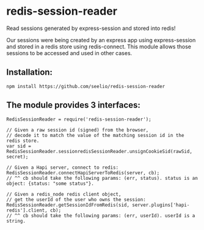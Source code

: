 # redis-session-reader
Read sessions generated by express-session and stored into redis!

Our sessions were being created by an express app using express-session and stored in a redis store using redis-connect.  This module allows those sessions to be accessed and used in other cases.  

## Installation:
`npm install https://github.com/seelio/redis-session-reader`

## The module provides 3 interfaces:

```
RedisSessionReader = require('redis-session-reader');

// Given a raw session id (signed) from the browser, 
// decode it to match the value of the matching session id in the redis store.
var sid = RedisSessionReader.sessionredisSessionReader.unsignCookieSid(rawSid, secret);

// Given a Hapi server, connect to redis:
RedisSessionReader.connectHapiServerToRedis(server, cb);
// ^^ cb should take the following params: (err, status). status is an object: {status: "some status"}.

// Given a redis_node redis client object, 
// get the userId of the user who owns the session:
RedisSessionReader.getSessionIdFromRedis(sid, server.plugins['hapi-redis'].client, cb);
// ^^ cb should take the following params: (err, userId). userId is a string.

```

